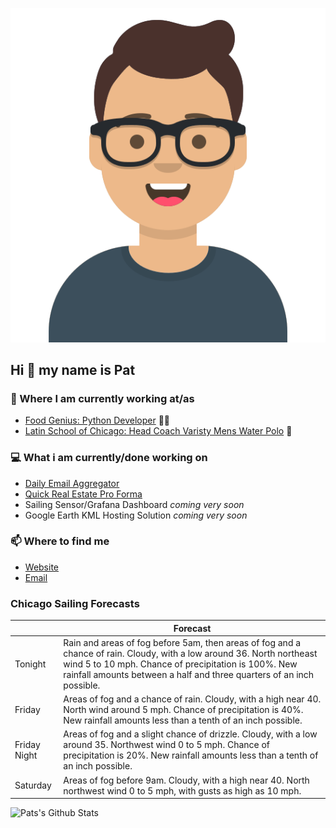 [![Social banner for p-j-falconer](https://raw.githubusercontent.com/P-J-FALCONER/P-J-FALCONER/master/assets/avataaars.svg)](https://patfalconer.com/)
## Hi :wave: my name is Pat

### 💼 Where I am currently working at/as
- [Food Genius: Python Developer](https://getfoodgenius.com/) 🍔🐍
- [Latin School of Chicago: Head Coach Varisty Mens Water Polo](https://www.latinschool.org/) 🤽


### 💻 What i am currently/done working on
 - [Daily Email Aggregator](https://github.com/P-J-FALCONER/dott_daily_mail)
 - [Quick Real Estate Pro Forma](https://github.com/P-J-FALCONER/henry)
 - Sailing Sensor/Grafana Dashboard *coming very soon*
 - Google Earth KML Hosting Solution *coming very soon*

### 📫 Where to find me
 - [Website](https://patfalconer.com/)
 - [Email](mailto:patrick.j.falconer@gmail.com)


### Chicago Sailing Forecasts
|   | Forecast  |
|---|---|
| Tonight | Rain and areas of fog before 5am, then areas of fog and a chance of rain. Cloudy, with a low around 36. North northeast wind 5 to 10 mph. Chance of precipitation is 100%. New rainfall amounts between a half and three quarters of an inch possible. |
| Friday | Areas of fog and a chance of rain. Cloudy, with a high near 40. North wind around 5 mph. Chance of precipitation is 40%. New rainfall amounts less than a tenth of an inch possible. |
| Friday Night | Areas of fog and a slight chance of drizzle. Cloudy, with a low around 35. Northwest wind 0 to 5 mph. Chance of precipitation is 20%. New rainfall amounts less than a tenth of an inch possible. |
| Saturday | Areas of fog before 9am. Cloudy, with a high near 40. North northwest wind 0 to 5 mph, with gusts as high as 10 mph. |

![Pats's Github Stats](https://github-readme-stats.vercel.app/api?username=p-j-falconer&show_icons=true&theme=radical)
